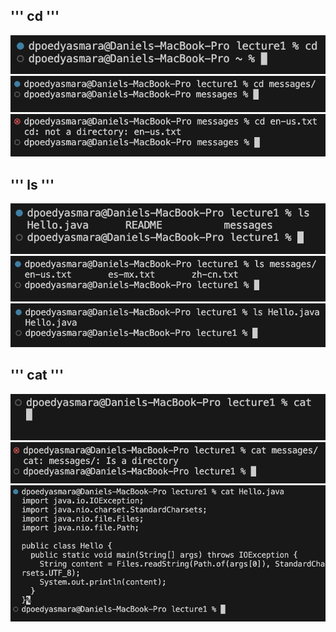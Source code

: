 '''
cd
'''
---
![Image](cd1_no_argument.jpg)
![Image](cd1_directory_argument.jpg)
![Image](cd1_file_argument.jpg)

'''
ls
'''
---
![Image](ls_no_argument.jpg)
![Image](ls_directory_argument.jpg)
![Image](ls_file_argument.jpg)

'''
cat
'''
---
![Image](cat_no_argument.jpg)
![Image](cat_directory_argument.jpg)
![Image](cat_file_argument.jpg)
